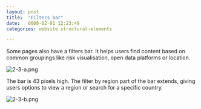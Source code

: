 ```yaml
---
layout: post
title:  "Filters bar"
date:   0008-02-01 12:23:49
categories: website structural-elements

---
```


Some pages also have a filters bar. It helps users find content based on common groupings like risk visualisation, open data platforms or location.

<div class="c-image -center">
  <img src="/innovation-lab-brand-guidelines/images/02-website/02-01-structural-elements/02-01-02-filters-bar/2-3-a.png" alt="2-3-a.png">
</div>

The bar is 43 pixels high. The filter by region part of the bar extends, giving users options to view a region or search for a specific country.

<div class="c-image -center">
  <img src="/innovation-lab-brand-guidelines/images/02-website/02-01-structural-elements/02-01-02-filters-bar/2-3-b.png" alt="2-3-b.png">
</div>
